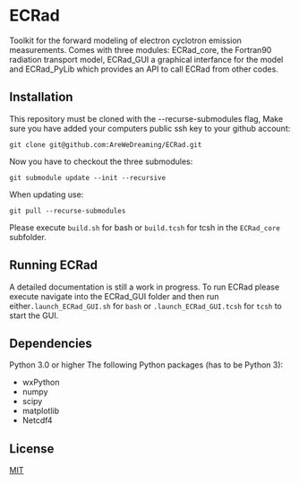 # ECRad
Toolkit for the forward modeling of electron cyclotron emission measurements. Comes with three modules: ECRad_core, the Fortran90 radiation transport model, ECRad_GUI a graphical interfance for the model and ECRad_PyLib which provides an API to call ECRad from other codes.
## Installation
This repository must be cloned with the --recurse-submodules flag,
Make sure you have added your computers public ssh key to your github account:

`git clone git@github.com:AreWeDreaming/ECRad.git`

Now you have to checkout the three submodules:

`git submodule update --init --recursive`

When updating use:

`git pull --recurse-submodules`

Please execute `build.sh` for bash or `build.tcsh` for tcsh in the `ECRad_core` subfolder.
## Running ECRad
A detailed documentation is still a work in progress. To run ECRad please execute navigate into the ECRad_GUI folder and then run either`.launch_ECRad_GUI.sh` for `bash` or `.launch_ECRad_GUI.tcsh` for `tcsh` to start the GUI.
## Dependencies
Python 3.0 or higher
The following Python packages (has to be Python 3):
* wxPython
* numpy
* scipy
* matplotlib
* Netcdf4
## License
[MIT](https://choosealicense.com/licenses/mit/)
